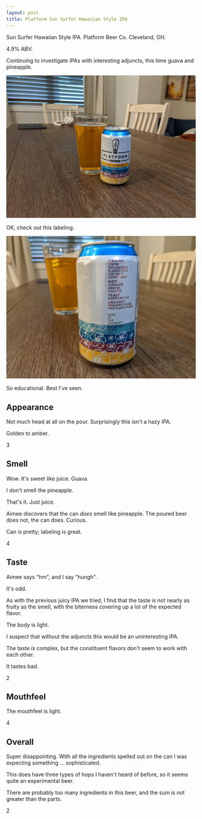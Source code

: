 ```yaml
---
layout: post
title: Platform Sun Surfer Hawaiian Style IPA
---
```

Sun Surfer Hawaiian Style IPA.
Platform Beer Co.
Cleveland, OH.

4.9% ABV.

Continuing to investigate IPAs with interesting adjuncts,
this time guava and pineapple.

<img class="beer-photo" src="/beer/images/2021-05-02-platform-sun-surfer-hawaiian-style-ipa.jpg"/>

OK, check out this labeling:

<img class="beer-photo" src="/beer/images/2021-05-02-platform-sun-surfer-hawaiian-style-ipa-label.jpg"/>

So educational. Best I've seen.


## Appearance

Not much head at all on the pour.
Surprisingly this isn't a hazy IPA.

Golden to amber.

3


## Smell

Wow. It's sweet like juice.
Guava.

I don't smell the pineapple.

That's it. Just juice.

Aimee discovers that the can _does_ smell like pineapple.
The poured beer does not, the can does.
Curious.

Can is pretty; labeling is great.

4


## Taste

Aimee says "hm",
and I say "hungh".

It's odd.

As with the previous juicy IPA we tried,
I find that the taste is not nearly as fruity as the smell,
with the biterness covering up a lot of the expected flavor.

The body is light.

I suspect that without the adjuncts this would be an uninteresting IPA.

The taste _is_ complex,
but the constituent flavors don't seem to work with each other.

It tastes bad.

2


## Mouthfeel

The mouthfeel is light.

4


## Overall

Super disappointing.
With all the ingredients spelled out on the can I was expecting something ... sophisticated.

This does have three types of hops I haven't heard of before,
so it seems quite an experimental beer.

There are probably too many ingredients in this beer,
and the sum is not greater than the parts.

2
